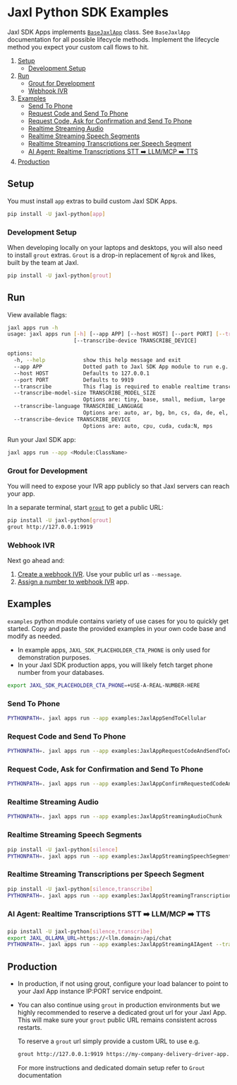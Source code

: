 # Jaxl Python SDK Examples

Jaxl SDK Apps implements [`BaseJaxlApp`](https://github.com/jaxl-innovations-private-limited/jaxl-python/blob/main/jaxl/api/base.py#L79) class. See `BaseJaxlApp` documentation for all possible lifecycle methods. Implement the lifecycle method you expect your custom call flows to hit.

1. [Setup](#setup)
   - [Development Setup](#development-setup)
2. [Run](#run)
   - [Grout for Development](#grout-for-development)
   - [Webhook IVR](#webhook-ivr)
3. [Examples](#examples)
   - [Send To Phone](#send-to-phone)
   - [Request Code and Send To Phone](#request-code-and-send-to-phone)
   - [Request Code, Ask for Confirmation and Send To Phone](#request-code-ask-for-confirmation-and-send-to-phone)
   - [Realtime Streaming Audio](#realtime-streaming-audio)
   - [Realtime Streaming Speech Segments](#realtime-streaming-speech-segments)
   - [Realtime Streaming Transcriptions per Speech Segment](#realtime-streaming-transcriptions-per-speech-segment)
   - [AI Agent: Realtime Transcriptions STT ➡️ LLM/MCP ➡️ TTS](#ai-agent-realtime-transcriptions-stt-️-llmmcp-️-tts)
4. [Production](#production)

## Setup

You must install `app` extras to build custom Jaxl SDK Apps.

```bash
pip install -U jaxl-python[app]
```

### Development Setup

When developing locally on your laptops and desktops, you will also need to install `grout` extras. `Grout` is a drop-in replacement of `Ngrok` and likes, built by the team at Jaxl.

```bash
pip install -U jaxl-python[grout]
```

## Run

View available flags:

```bash
jaxl apps run -h
usage: jaxl apps run [-h] [--app APP] [--host HOST] [--port PORT] [--transcribe] [--transcribe-model-size TRANSCRIBE_MODEL_SIZE] [--transcribe-language TRANSCRIBE_LANGUAGE]
                     [--transcribe-device TRANSCRIBE_DEVICE]

options:
  -h, --help            show this help message and exit
  --app APP             Dotted path to Jaxl SDK App module to run e.g. examples.app:JaxlApp
  --host HOST           Defaults to 127.0.0.1
  --port PORT           Defaults to 9919
  --transcribe          This flag is required to enable realtime transcription pipeline
  --transcribe-model-size TRANSCRIBE_MODEL_SIZE
                        Options are: tiny, base, small, medium, large
  --transcribe-language TRANSCRIBE_LANGUAGE
                        Options are: auto, ar, bg, bn, cs, da, de, el, en, es, et, fi, fil, fr, gu, he, hi, hr, hu, id, it, ja, kn, ko, lt, lv, ml, mr, nl, no, pa, pl, pt, ro, ru, sk, sl, sr, sv, ta, te, th, tr, uk, ur, vi, zh
  --transcribe-device TRANSCRIBE_DEVICE
                        Options are: auto, cpu, cuda, cuda:N, mps
```

Run your Jaxl SDK app:

```bash
jaxl apps run --app <Module:ClassName>
```

### Grout for Development

You will need to expose your IVR app publicly so that Jaxl servers can reach your app.

In a separate terminal, start [`grout`](https://github.com/abhinavsingh/proxy.py?tab=readme-ov-file#grout-ngrok-alternative) to get a public URL:

```bash
pip install -U jaxl-python[grout]
grout http://127.0.0.1:9919
```

### Webhook IVR

Next go ahead and:

1. [Create a webhook IVR](https://github.com/jaxl-innovations-private-limited/jaxl-python?tab=readme-ov-file#receive-call-events-via-webhook-ivrs). Use your public url as `--message`.
2. [Assign a number to webhook IVR](https://github.com/jaxl-innovations-private-limited/jaxl-python?tab=readme-ov-file#assign-a-phone-number-to-ivr-by-id) app.

## Examples

`examples` python module contains variety of use cases for you to quickly get started. Copy and paste the provided examples in your own code base and modify as needed.

- In example apps, `JAXL_SDK_PLACEHOLDER_CTA_PHONE` is only used for demonstration purposes.
- In your Jaxl SDK production apps, you will likely fetch target phone number from your databases.

```bash
export JAXL_SDK_PLACEHOLDER_CTA_PHONE=+USE-A-REAL-NUMBER-HERE
```

### Send To Phone

```bash
PYTHONPATH=. jaxl apps run --app examples:JaxlAppSendToCellular
```

### Request Code and Send To Phone

```bash
PYTHONPATH=. jaxl apps run --app examples:JaxlAppRequestCodeAndSendToCellular
```

### Request Code, Ask for Confirmation and Send To Phone

```bash
PYTHONPATH=. jaxl apps run --app examples:JaxlAppConfirmRequestedCodeAndSendToCellular
```

### Realtime Streaming Audio

```bash
PYTHONPATH=. jaxl apps run --app examples:JaxlAppStreamingAudioChunk
```

### Realtime Streaming Speech Segments

```bash
pip install -U jaxl-python[silence]
PYTHONPATH=. jaxl apps run --app examples:JaxlAppStreamingSpeechSegment
```

### Realtime Streaming Transcriptions per Speech Segment

```bash
pip install -U jaxl-python[silence,transcribe]
PYTHONPATH=. jaxl apps run --app examples:JaxlAppStreamingTranscription --transcribe
```

### AI Agent: Realtime Transcriptions STT ➡️ LLM/MCP ➡️ TTS

```bash
pip install -U jaxl-python[silence,transcribe]
export JAXL_OLLAMA_URL=https://<llm.domain>/api/chat
PYTHONPATH=. jaxl apps run --app examples:JaxlAppStreamingAIAgent --transcribe
```

## Production

- In production, if not using grout, configure your load balancer to point to your Jaxl App instance IP:PORT service endpoint.

- You can also continue using `grout` in production environments but we highly recommended to reserve a dedicated grout url for your Jaxl App. This will make sure your `grout` public URL remains consistent across restarts.

  To reserve a `grout` url simply provide a custom URL to use e.g.

  ```bash
  grout http://127.0.0.1:9919 https://my-company-delivery-driver-app.jaxl.io
  ```

  For more instructions and dedicated domain setup refer to `Grout` documentation
